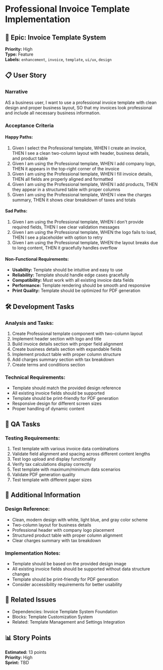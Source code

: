 # Professional Invoice Template Implementation

## 🎯 Epic: Invoice Template System
**Priority:** High  
**Type:** Feature  
**Labels:** `enhancement`, `invoice`, `template`, `ui/ux`, `design`

## 📋 User Story

### Narrative
AS a business user, I want to use a professional invoice template with clean design and proper business layout, SO that my invoices look professional and include all necessary business information.

### Acceptance Criteria

#### Happy Paths:
1. Given I select the Professional template, WHEN I create an invoice, THEN I see a clean two-column layout with header, business details, and product table
2. Given I am using the Professional template, WHEN I add company logo, THEN it appears in the top-right corner of the invoice
3. Given I am using the Professional template, WHEN I fill invoice details, THEN all fields are properly aligned and formatted
4. Given I am using the Professional template, WHEN I add products, THEN they appear in a structured table with proper columns
5. Given I am using the Professional template, WHEN I view the charges summary, THEN it shows clear breakdown of taxes and totals

#### Sad Paths:
1. Given I am using the Professional template, WHEN I don't provide required fields, THEN I see clear validation messages
2. Given I am using the Professional template, WHEN the logo fails to load, THEN I see a placeholder with option to retry
3. Given I am using the Professional template, WHEN the layout breaks due to long content, THEN it gracefully handles overflow

#### Non-Functional Requirements:
- **Usability:** Template should be intuitive and easy to use
- **Reliability:** Template should handle edge cases gracefully
- **Compatibility:** Must work with all existing invoice data fields
- **Performance:** Template rendering should be smooth and responsive
- **Print Quality:** Template should be optimized for PDF generation

## 🛠️ Development Tasks

### Analysis and Tasks:
1. Create Professional template component with two-column layout
2. Implement header section with logo and title
3. Build invoice details section with proper field alignment
4. Create business details section with expandable fields
5. Implement product table with proper column structure
6. Add charges summary section with tax breakdown
7. Create terms and conditions section

### Technical Requirements:
- Template should match the provided design reference
- All existing invoice fields should be supported
- Template should be print-friendly for PDF generation
- Responsive design for different screen sizes
- Proper handling of dynamic content

## 🧪 QA Tasks

### Testing Requirements:
1. Test template with various invoice data combinations
2. Validate field alignment and spacing across different content lengths
3. Test logo upload and display functionality
4. Verify tax calculations display correctly
5. Test template with maximum/minimum data scenarios
6. Validate PDF generation quality
7. Test template with different paper sizes

## 📝 Additional Information

### Design Reference:
- Clean, modern design with white, light blue, and gray color scheme
- Two-column layout for business details
- Professional header with company logo placement
- Structured product table with proper column alignment
- Clear charges summary with tax breakdown

### Implementation Notes:
- Template should be based on the provided design image
- All existing invoice fields should be supported without data structure changes
- Template should be print-friendly for PDF generation
- Consider accessibility requirements for better usability

## 🔗 Related Issues
- Dependencies: Invoice Template System Foundation
- Blocks: Template Customization System
- Related: Template Management and Settings Integration

## 📊 Story Points
**Estimated:** 13 points  
**Priority:** High  
**Sprint:** TBD
